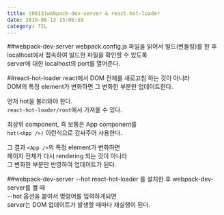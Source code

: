 ```yaml
---
title: (0613)webpack-dev-server & react-hot-loader
date: 2019-06-13 15:06:59
category: TIL
---
```


##webpack-dev-server
webpack.config.js 파일을 읽어서 빌드(번들링)를 한 후  
localhost에서 접속하여 빌드한 파일을 확인할 수 있도록  
server에 대한 localhost의 port를 열어준다.
 
##react-hot-loader
react에서 DOM 전체를 새로고침 하는 것이 아니라  
DOM의 특정 element가 변화하면 그 변화한 부분만 업데이트한다.  
  
먼저 hot을 불러와야 한다.  
`react-hot-loader/root`에서 가져올 수 있다.  
  
최상위 component, 즉 보통은 App component를  
`hot(<App />)` 이런식으로 감싸주어 사용한다.  
  
그 결과 `<App />`의 특정 element가 변화하면  
페이지 전체가 다시 rendering 되는 것이 아니라  
그 변화한 부분만 반영하여 업데이트가 된다.  

##webpack-dev-server --hot
react-hot-loader 를 설치한 후 webpack-dev-server를 켤 때  
--hot 옵션을 붙여서 명령어를 입력하게되면  
server는 DOM 업데이트가 발생할 때마다 재실행이 된다.  
